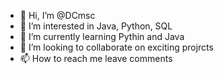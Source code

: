 - 👋 Hi, I’m @DCmsc
- 👀 I’m interested in Java, Python, SQL
- 🌱 I’m currently learning Pythin and Java
- 💞️ I’m looking to collaborate on exciting projrcts
- 📫 How to reach me leave comments

<!---
DCmsc/DCmsc is a ✨ special ✨ repository because its `README.md` (this file) appears on your GitHub profile.
You can click the Preview link to take a look at your changes.
--->
